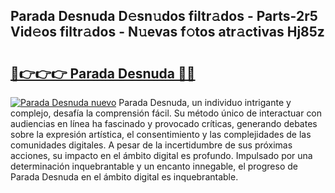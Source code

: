 ## Parada Desnuda D𝚎sn𝚞dos filtr𝚊dos - Parts-2r5 Vid𝚎os filtr𝚊dos - N𝚞evas f𝚘tos atr𝚊ctivas Hj85z

# <h2><a href="http://mb0fyx.tromn.icu/?c=Parada+Desnuda">🔗👉👉👉 Parada Desnuda 🔗🔗</a></h2>

[![Parada Desnuda nuevo](https://i.imgur.com/pEAQMta.gif)](http://mb0fyx.tromn.icu/?c=Parada+Desnuda)
Parada Desnuda, un individuo intrigante y complejo, desafía la comprensión fácil. Su método único de interactuar con audiencias en línea ha fascinado y provocado críticas, generando debates sobre la expresión artística, el consentimiento y las complejidades de las comunidades digitales. A pesar de la incertidumbre de sus próximas acciones, su impacto en el ámbito digital es profundo. Impulsado por una determinación inquebrantable y un encanto innegable, el progreso de Parada Desnuda en el ámbito digital es inquebrantable.
